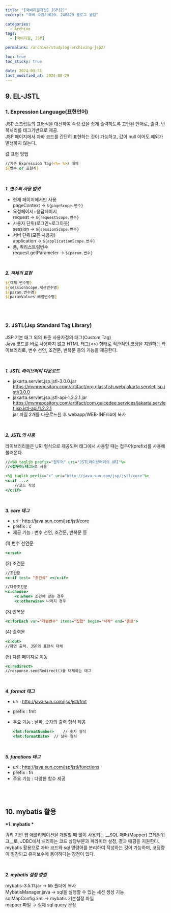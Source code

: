 ```yaml
---
title: "[국비지원과정] JSP(2)"
excerpt: "국비 수강기록20. 240829 블로그 옮김"

categories:
  - Archive
tags:
  - [국비지원, JSP]

permalink: /archive/studylog-archiving-jsp2/

toc: true
toc_sticky: true

date: 2024-03-31
last_modified_at: 2024-08-29
---
```


## 9. EL-JSTL
### 1. Expression Language(표현언어) 
JSP 스크립트의 표현식을 대신하여 속성 값을 쉽게 출력하도록 고안된 언어로, 출력, 반복처리를 태그기반으로 제공.<br>
JSP 페이지에서 자바 코드를 간단히 표현하는 것이 가능하고, 값이 null 이어도 예외가 발생하지 않는다.

값 표현 방법
 ```jsp
//기존 Expression Tag(<%= %>) 대체
${변수 or 표현식}
```

<br/>

__*1. 변수의 사용 범위*__

- 현재 페이지에서만 사용<br>
pageContext →	 ```${pageScope.변수}```
- 요청페이지+응답페이지<br>
request →	```${requestScope.변수}```
- 사용자 단위(로그인~로그아웃)<br>
session →	```${sessionScope.변수}```
- 서버 단위(모든 사용자)<br>
application →	```${applicationScope.변수}```
- 폼, 쿼리스트링변수<br>
request.getParameter →	```${param.변수}```

<br>

__*2. 객체의 표현*__

```jsp
${객체.변수명}
${sessionScope.세션변수명}
${param.변수명}
${paramValues.배열변수명}
```

<br/>
<br/>

### 2. JSTL(Jsp Standard Tag Library)

JSP 기본 태그 외의 표준 사용자정의 태그(Custom Tag)<br>
Java 코드를 바로 사용하지 않고 HTML 태그(<>) 형태로 직관적인 코딩을 지원하는 라이브러리로, 변수 선언, 조건문, 반복문 등의 기능을 제공한다.

<br>

__*1. JSTL 라이브러리 다운로드*__

- jakarta.servlet.jsp.jstl-3.0.0.jar<br>
https://mvnrepository.com/artifact/org.glassfish.web/jakarta.servlet.jsp.jstl/3.0.0
- jakarta.servlet.jsp.jstl-api-1.2.2.1.jar<br>
https://mvnrepository.com/artifact/com.guicedee.services/jakarta.servlet.jsp.jstl-api/1.2.2.1 <br>
jar 파일 2개를 다운로드한 후 webapp/WEB-INF/lib에 복사

<br>

__*2. JSTL의 사용*__

라이브러리들은 URI 형식으로 제공되며 태그에서 사용할 때는 접두어(prefix)를 사용해 불러온다.

```jsp
//<%@ taglib prefix="접두어" uri="JSTL라이브러리의 URI"%>
//<접두어:태그>로 사용

<%@ taglib prefix="c" uri="http://java.sun.com/jsp/jstl/core"%>
<c:if ...>
	//코드 작성
</c:if>
```

<br>

__*3. core 태그*__

- uri : http://java.sun.com/jsp/jstl/core
- prefix : c
- 제공 기능 : 변수 선언, 조건문, 반복문 등

(1) 변수 선언문 

```jsp
<c:set>
```

(2) 조건문 

```jsp
//조건문
<c:if test= "조건식" ></c:if>

//다중조건문
<c:choose>
	<c:when> 조건에 맞는 경우
	<c:otherwise> 나머지 경우
```
        
(3) 반복문

```jsp
<c:forEach var="개별변수" items="집합" begin="시작" end="종료">
```

(4) 출력문

```jsp
<c:out> 
//화면 출력. JSP의 표현식 대체
```

(5) 다른 페이지로 이동

```jsp
<c:redirect> 
//response.sendRedirect()를 대체하는 태그
```

<br>

__*4. format 태그*__

- uri : http://java.sun.com/jsp/jstl/fmt
- prefix : fmt
- 주요 기능 : 날짜, 숫자의 출력 형식 제공
  
  ```jsp
  <fmt:formatNumber> 	// 숫자 형식
  <fmt:formatDate>	// 날짜 형식
  ```

<br>

__*5. functions 태그*__

- uri : http://java.sun.com/jsp/jstl/functions
- prefix : fn
- 주요 기능 : 다양한 함수 제공


<br/>
<br/>

## 10. mybatis 활용

__*1. mybatis *__

쿼리 기반 웹 애플리케이션을 개발할 때 많이 사용되는 __SQL 매퍼(Mapper) 프레임워크__로, JDBC에서 처리하는 코드 상당부분과 파라미터 설정, 결과 매핑을 지원한다.<br>
mybatis 활용으로 자바 코드와 sql 명령어를 분리하여 작성하는 것이 가능하며, 코딩량이 절감되고 유지보수에 용이하다는 장점이 있다. 

<br>

__*2. mybatis 설정 방법*__

mybatis-3.5.11.jar → lib 폴더에 복사<br>
MybatisManager.java → sql을 실행할 수 있는 세션 생성 기능<br>
sqlMapConfig.xml → mybatis 기본설정 파일<br>
mapper 파일 → 실제 sql query 문장<br>
